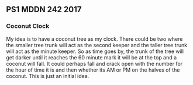 ## PS1 MDDN 242 2017

### Coconut Clock

My idea is to have a coconut tree as my clock. There could be two where the smaller tree trunk will act as the second keeper and the taller tree trunk will act as the minute keeper. So as time goes by, the trunk of the tree will get darker until it reaches the 60 minute mark it will be at the top and a coconut will fall. It could perhaps fall and crack open with the number for the hour of time it is and then whether its AM or PM on the halves of the coconut. This is just an initial idea. 
